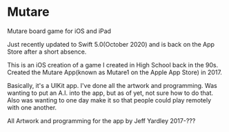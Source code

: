 # Mutare
Mutare board game for iOS and iPad

Just recently updated to Swift 5.0(October 2020) and is back on the App Store after a short absence.

This is an iOS creation of a game I created in High School back in the 90s.  Created the Mutare App(known as Mutare1 on the Apple App Store) in 2017.

Basically, it's a UIKit app.  I've done all the artwork and programming.  Was wanting to put an A.I. into the app, but as of yet, not 
sure how to do that.  Also was wanting to one day make it so that people could play remotely with one another.  

All Artwork and programming for the app by Jeff Yardley 2017-???




